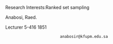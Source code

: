 Research Interests:Ranked set sampling

Anabosi, Raed.
                
Lecturer
 5-416
 1851



                            anabosir@kfupm.edu.sa

